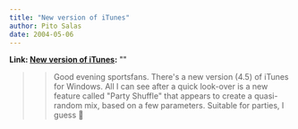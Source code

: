 ```yaml
---
title: "New version of iTunes"
author: Pito Salas
date: 2004-05-06
---
```


**Link: [New version of iTunes](None):** ""


>>

>> Good evening sportsfans. There's a new version (4.5) of iTunes for Windows.
All I can see after a quick look-over is a new feature called "Party Shuffle"
that appears to create a quasi-random mix, based on a few parameters. Suitable
for parties, I guess 🙂


